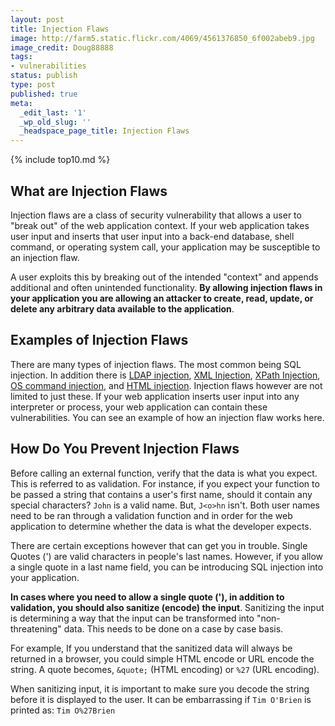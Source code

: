 ```yaml
---
layout: post
title: Injection Flaws
image: http://farm5.static.flickr.com/4069/4561376850_6f002abeb9.jpg
image_credit: Doug88888
tags:
- vulnerabilities
status: publish
type: post
published: true
meta:
  _edit_last: '1'
  _wp_old_slug: ''
  _headspace_page_title: Injection Flaws
---
```

{% include top10.md %}

## What are Injection Flaws

Injection flaws are a class of security vulnerability that allows a user to "break out" of the web application context. If your web application takes user input and inserts that user input into a back-end database, shell command, or operating system call, your application may be susceptible to an injection flaw.

A user exploits this by breaking out of the intended "context" and appends additional and often unintended functionality. **By allowing injection flaws in your application you are allowing an attacker to create, read, update, or delete any arbitrary data available to the application**.

## Examples of Injection Flaws

There are many types of injection flaws. The most common being SQL injection. In addition there is [LDAP injection](http://www.owasp.org/index.php/LDAP_injection), [XML Injection](http://projects.webappsec.org/w/page/13247004/XML-Injection), [XPath Injection](http://www.owasp.org/index.php/XPATH_Injection), [OS command injection](http://www.owasp.org/index.php/OS_Command_Injection), and [HTML injection](http://misc-security.com/blog/2009/05/xss-cross-site-scripting/). Injection flaws however are not limited to just these. If your web application inserts user input into any interpreter or process, your web application can contain these vulnerabilities. You can see an example of how an injection flaw works here.

## How Do You Prevent Injection Flaws

Before calling an external function, verify that the data is what you expect. This is referred to as validation. For instance, if you expect your function to be passed a string that contains a user's first name, should it contain any special characters? `John` is a valid name. But, `J<o>hn` isn't. Both user names need to be ran through a validation function and in order for the web application to determine whether the data is what the developer expects.

There are certain exceptions however that can get you in trouble. Single Quotes (') are valid characters in people's last names. However, if you allow a single quote in a last name field, you can be introducing SQL injection into your application.

**In cases where you need to allow a single quote ('), in addition to validation, you should also sanitize (encode) the input**. Sanitizing the input is determining a way that the input can be transformed into "non-threatening" data. This needs to be done on a case by case basis.

For example, If you understand that the sanitized data will always be returned in a browser, you could simple HTML encode or URL encode the string. A quote becomes, `&quote;` (HTML encoding) or `%27` (URL encoding).

When sanitizing input, it is important to make sure you decode the string before it is displayed to the user. It can be embarrassing if `Tim O'Brien` is printed as: `Tim O%27Brien`